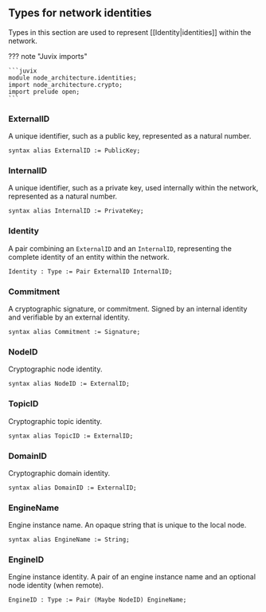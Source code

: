 ## Types for network identities

Types in this section are used to represent [[Identity|identities]] within the network.

??? note "Juvix imports"

    ```juvix
    module node_architecture.identities;
    import node_architecture.crypto;
    import prelude open;
    ```

### ExternalID

A unique identifier, such as a public key, represented as a natural number.

```juvix
syntax alias ExternalID := PublicKey;
```

### InternalID

A unique identifier, such as a private key, used internally within the network,
represented as a natural number.

```juvix
syntax alias InternalID := PrivateKey;
```

### Identity

A pair combining an `ExternalID` and an `InternalID`, representing the complete
identity of an entity within the network.

```juvix
Identity : Type := Pair ExternalID InternalID;
```

### Commitment

A cryptographic signature, or commitment.
Signed by an internal identity and verifiable by an external identity.

```juvix
syntax alias Commitment := Signature;
```

### NodeID

Cryptographic node identity.

```juvix
syntax alias NodeID := ExternalID;
```

### TopicID

Cryptographic topic identity.

```juvix
syntax alias TopicID := ExternalID;
```

### DomainID

Cryptographic domain identity.

```juvix
syntax alias DomainID := ExternalID;
```

### EngineName

Engine instance name.
An opaque string that is unique to the local node.

```juvix
syntax alias EngineName := String;
```

### EngineID

Engine instance identity.
A pair of an engine instance name and an optional node identity (when remote).

```juvix
EngineID : Type := Pair (Maybe NodeID) EngineName;
```
